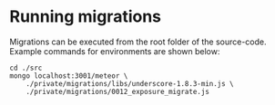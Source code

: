 # Running migrations

Migrations can be executed from the root folder of the source-code. Example
commands for environments are shown below:

    cd ./src
    mongo localhost:3001/meteor \
        ./private/migrations/libs/underscore-1.8.3-min.js \
        ./private/migrations/0012_exposure_migrate.js
